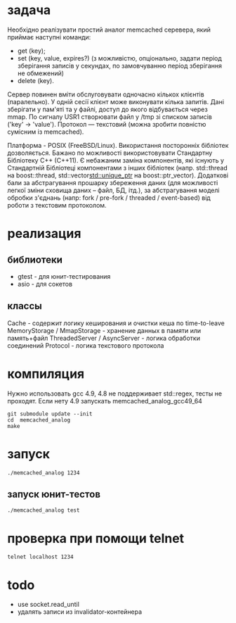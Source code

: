 # задача

Необхідно реалізувати простий аналог memcached серевера, який приймає наступні команди:
- get (key);
- set (key, value, expires?) (з можливістю, опціонально, задати період зберігання записів у секундах, по замовчуванню період зберігання не обмежений)
- delete (key).

Сервер повинен вміти обслуговувати одночасно кількох клієнтів (паралельно). У одній сесії клієнт може виконувати кілька запитів. Дані зберігати у пам'яті та у файлі, доступ до якого відбувається через  mmap. По сигналу USR1 створювати файл у /tmp зі списком записів ('key' -> 'value'). Протокол — текстовий (можна зробити повністю сумісним із  memcached).


Платформа - POSIX (FreeBSD/Linux). Використання посторонніх бібліотек дозволяється. Бажано по можливості використовувати Стандартну Бібліотеку С++ (С++11). Є небажаним заміна компонентів, які існують у Стандартній Бібліотеці компонентами з інших бібліотек (напр. std::thread на boost::thread, std::vector<std::unique_ptr> на boost::ptr_vector). Додаткові бали за абстрагування прошарку збереження даних (для можливості легкої зміни сховища даних – файл, БД, ітд.), за абстрагування моделі обробки з'єднань (напр: fork / pre-fork / threaded / event-based) від роботи з текстовим протоколом.

# реализация

## библиотеки
* gtest - для юнит-тестирования
* asio - для сокетов

## классы

Cache - содержит логику кеширования и очистки кеша по time-to-leave
MemoryStorage / MmapStorage - хранение данных в памяти или память+файл
ThreadedServer / AsyncServer - логика обработки соединений
Protocol - логика текстового протокола

# компиляция

Нужно использовать gcc 4.9, 4.8 не поддерживает std::regex, тесты не проходят. Если нету 4.9 запускать memcached_analog_gcc49_64

```
git submodule update --init
cd  memcached_analog
make
```

# запуск
```
./memcached_analog 1234 
```
## запуск юнит-тестов
```
./memcached_analog test
```

# проверка при помощи telnet
```
telnet localhost 1234
```

# todo
* use socket.read_until
* удалять записи из invalidator-контейнера
